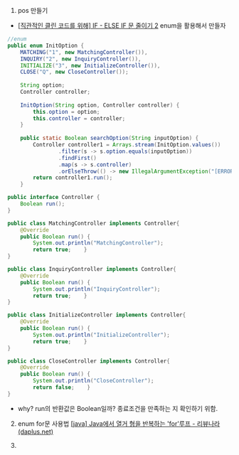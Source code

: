 1) pos 만들기
- [[직관적인 클린 코드를 위해] IF - ELSE IF 문 줄이기 2](https://donnaknew.tistory.com/2)
enum을 활용해서 만들자
```java
//enum
public enum InitOption {  
    MATCHING("1", new MatchingController()),  
    INQUIRY("2", new InquiryController()),  
    INITIALIZE("3", new InitializeController()),  
    CLOSE("Q", new CloseController());  
  
    String option;  
    Controller controller;  
  
    InitOption(String option, Controller controller) {  
        this.option = option;  
        this.controller = controller;  
    }  
  
    public static Boolean searchOption(String inputOption) {  
        Controller controller1 = Arrays.stream(InitOption.values())  
                .filter(s -> s.option.equals(inputOption))  
                .findFirst()  
                .map(s -> s.controller)  
                .orElseThrow(() -> new IllegalArgumentException("[ERROR]"));  
        return controller1.run();  
    }
```


```java
public interface Controller {  
    Boolean run();  
}

public class MatchingController implements Controller{  
    @Override  
    public Boolean run() {  
        System.out.println("MatchingController");  
        return true;    }  
}

public class InquiryController implements Controller{  
    @Override  
    public Boolean run() {  
        System.out.println("InquiryController");  
        return true;    }  
}

public class InitializeController implements Controller{  
    @Override  
    public Boolean run() {  
        System.out.println("InitializeController");  
        return true;    }  
}

public class CloseController implements Controller{  
    @Override  
    public Boolean run() {  
        System.out.println("CloseController");  
        return false;    }  
}
```
- why? run의 반환값은 Boolean일까?
	종료조건을 만족하는 지 확인하기 위함.

2) enum for문 사용법
[[java] Java에서 열거 형을 반복하는 'for'루프 - 리뷰나라 (daplus.net)](http://daplus.net/java-java%EC%97%90%EC%84%9C-%EC%97%B4%EA%B1%B0-%ED%98%95%EC%9D%84-%EB%B0%98%EB%B3%B5%ED%95%98%EB%8A%94-for%EB%A3%A8%ED%94%84/)

3) 